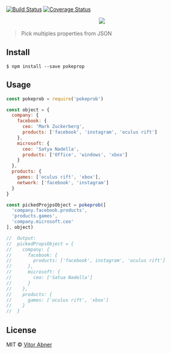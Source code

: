 [![Build Status](https://img.shields.io/travis/vitorabner/iron-mask/master.svg?style=flat)](https://travis-ci.org/vitorabner/iron-mask) [![Coverage Status](https://coveralls.io/repos/github/vitorabner/iron-mask/badge.svg?branch=feature%2Fadd-coverage)](https://coveralls.io/github/vitorabner/iron-mask?branch=feature%2Fadd-coverage)

<p align="center">
  <img src="https://preview.ibb.co/etXhBQ/pokeprob.png"/>
</p>

> Pick multiples properties from JSON

## Install

```
$ npm install --save pokeprop
```
## Usage

```js
const pokeprob = require('pokeprob')

const object = {
  company: {
    facebook: {
      ceo: 'Mark Zuckerberg',
      products: ['facebook', 'instagram', 'oculus rift']
    },
    microsoft: {
      ceo: 'Satya Nadella',
      products: ['Office', 'windows', 'xbox']
    }
  },
  products: {
    games: ['oculus rift', 'xbox'],
    network: ['facebook', 'instagram']
  }
}

const pickedProjpsObject = pokeprob([
  'company.facebook.products',
  'products.games',
  'company.microsoft.ceo'
], object)

//  Output:
//  pickedPropsObject = {
//    company: {
//      facebook: {
//        products: ['facebook', instagram', 'oculus rift']
//      },
//      microsoft: {
//        ceo: ['Satua Nadella']
//      }
//    },
//    products: {
//      games: ['oculus rift', 'xbox']
//    }
//  }

```

## License

MIT © [Vitor Abner](https://github.com/vitorabner/)
